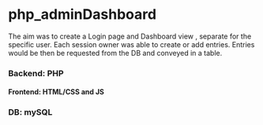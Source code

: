 # php_adminDashboard

The aim was to create a Login page and Dashboard view , separate for the specific user. 
Each session owner was able to create or add entries. 
Entries would be then be requested from the DB and conveyed in a table.

### Backend: PHP
#### Frontend: HTML/CSS and JS
### DB: mySQL
